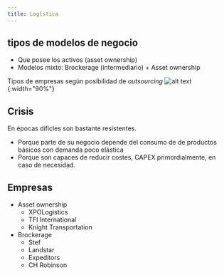 ```yaml
---
title: Logística
---
```


## tipos de modelos de negocio
- Que posee los activos (asset ownership)
- Modelos mixto: Brockerage (intermediario) + Asset ownership 

Tipos de empresas según posibilidad de *outsourcing*
![alt text](/assets/images/sectores/logistica/2024-1PL-2PL-3PL.png){:width="90%"} 

## Crisis

En épocas dificles son bastante resistentes.
- Porque parte de su negocio depende del consumo de de productos básicos con demanda poco elástica
- Porque son capaces de reducir costes, CAPEX primordialmente, en caso de necesidad.

## Empresas
- Asset ownership
    - XPOLogistics
    - TFI International
    - Knight Transportation
- Brockerage
    - Stef
    - Landstar
    - Expeditors
    - CH Robinson
